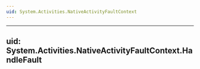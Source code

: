 ```yaml
---
uid: System.Activities.NativeActivityFaultContext
---
```


---
uid: System.Activities.NativeActivityFaultContext.HandleFault
---
